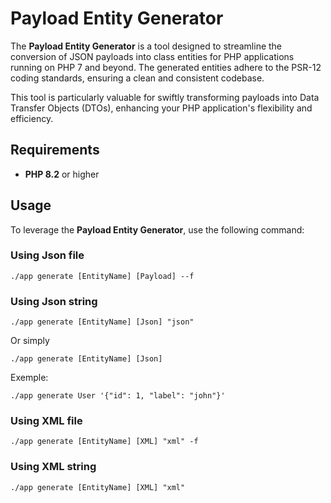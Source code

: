 # Payload Entity Generator

The **Payload Entity Generator** is a tool designed to streamline the conversion of JSON payloads into class entities for PHP applications running on PHP 7 and beyond.
The generated entities adhere to the PSR-12 coding standards, ensuring a clean and consistent codebase.

This tool is particularly valuable for swiftly transforming payloads into Data Transfer Objects (DTOs), enhancing your PHP application's flexibility and efficiency.

## Requirements

- **PHP 8.2** or higher

## Usage

To leverage the **Payload Entity Generator**, use the following command:

### Using Json file
```shell
./app generate [EntityName] [Payload] --f
```
### Using Json string
```shell
./app generate [EntityName] [Json] "json" 
```
Or simply 
```shell
./app generate [EntityName] [Json]
```

Exemple: 
```shell
./app generate User '{"id": 1, "label": "john"}'
```

### Using XML file
```shell
./app generate [EntityName] [XML] "xml" -f
```

### Using XML string
```shell
./app generate [EntityName] [XML] "xml" 
```